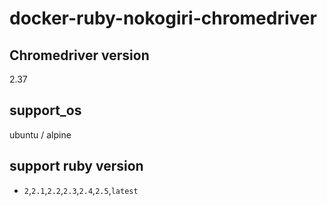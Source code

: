 docker-ruby-nokogiri-chromedriver
====

## Chromedriver version

2.37

## support_os

ubuntu / alpine

## support ruby version

* `2`,`2.1`,`2.2`,`2.3`,`2.4`,`2.5`,`latest`
